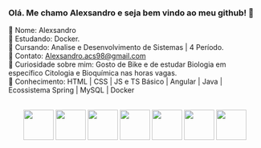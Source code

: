 ### Olá. Me chamo Alexsandro e seja bem vindo ao meu github! 👋

📌 Nome: Alexsandro<br>
📌 Estudando: Docker.<br>
📌 Cursando: Analise e Desenvolvimento de Sistemas | 4 Período.<br>
📌 Contato: Alexsandro.acs98@gmail.com<br>
📌 Curiosidade sobre mim: Gosto de Bike e de estudar Biologia em específico Citologia e Bioquímica nas horas vagas.<br>
📑 Conhecimento: HTML | CSS | JS e TS Básico | Angular | Java | Ecossistema Spring | MySQL | Docker

<div style="display: inline_block" align="center"><br>
  <img height="60" src="https://cdn.jsdelivr.net/gh/devicons/devicon/icons/html5/html5-original.svg"/>
  <img height="60" src="https://cdn.jsdelivr.net/gh/devicons/devicon/icons/css3/css3-original.svg"/>
  <img height="60" src="https://cdn.jsdelivr.net/gh/devicons/devicon/icons/java/java-original.svg"/>
  <img height="60" src="https://cdn.jsdelivr.net/gh/devicons/devicon/icons/spring/spring-original.svg"/>
  <img height="60" src="https://cdn.jsdelivr.net/gh/devicons/devicon/icons/mysql/mysql-original.svg"/>
  <img height="60" src="https://cdn.jsdelivr.net/gh/devicons/devicon/icons/angularjs/angularjs-original.svg"/>
  <img height="60" src="https://cdn.jsdelivr.net/gh/devicons/devicon/icons/docker/docker-original-wordmark.svg"/>
</div>
